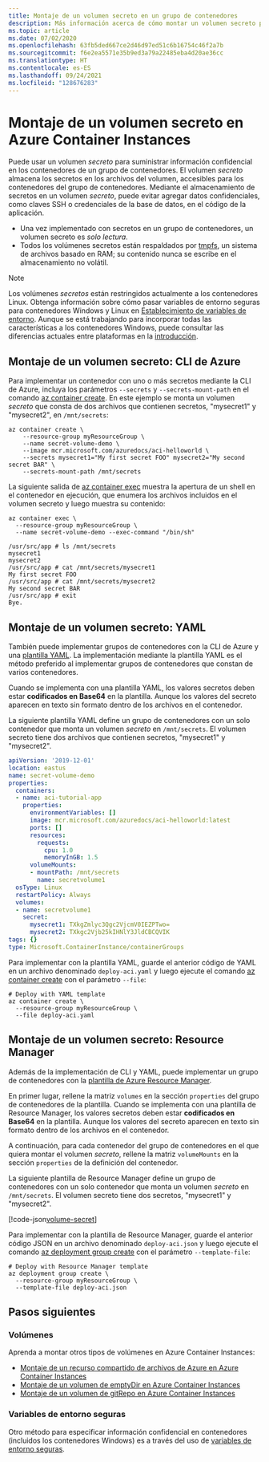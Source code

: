 ```yaml
---
title: Montaje de un volumen secreto en un grupo de contenedores
description: Más información acerca de cómo montar un volumen secreto para almacenar información confidencial para que accedan a ella las instancias de Container Instances
ms.topic: article
ms.date: 07/02/2020
ms.openlocfilehash: 63fb5ded667ce2d46d97ed51c6b16754c46f2a7b
ms.sourcegitcommit: f6e2ea5571e35b9ed3a79a22485eba4d20ae36cc
ms.translationtype: HT
ms.contentlocale: es-ES
ms.lasthandoff: 09/24/2021
ms.locfileid: "128676283"
---
```

# <a name="mount-a-secret-volume-in-azure-container-instances"></a>Montaje de un volumen secreto en Azure Container Instances

Puede usar un volumen *secreto* para suministrar información confidencial en los contenedores de un grupo de contenedores. El volumen *secreto* almacena los secretos en los archivos del volumen, accesibles para los contenedores del grupo de contenedores. Mediante el almacenamiento de secretos en un volumen *secreto*, puede evitar agregar datos confidenciales, como claves SSH o credenciales de la base de datos, en el código de la aplicación.

* Una vez implementado con secretos en un grupo de contenedores, un volumen secreto es *solo lectura*.
* Todos los volúmenes secretos están respaldados por [tmpfs][tmpfs], un sistema de archivos basado en RAM; su contenido nunca se escribe en el almacenamiento no volátil.

> [!NOTE]
> Los volúmenes *secretos* están restringidos actualmente a los contenedores Linux. Obtenga información sobre cómo pasar variables de entorno seguras para contenedores Windows y Linux en [Establecimiento de variables de entorno](container-instances-environment-variables.md). Aunque se está trabajando para incorporar todas las características a los contenedores Windows, puede consultar las diferencias actuales entre plataformas en la [introducción](container-instances-overview.md#linux-and-windows-containers).

## <a name="mount-secret-volume---azure-cli"></a>Montaje de un volumen secreto: CLI de Azure

Para implementar un contenedor con uno o más secretos mediante la CLI de Azure, incluya los parámetros `--secrets` y `--secrets-mount-path` en el comando [az container create][az-container-create]. En este ejemplo se monta un volumen *secreto* que consta de dos archivos que contienen secretos, "mysecret1" y "mysecret2", en `/mnt/secrets`:

```azurecli-interactive
az container create \
    --resource-group myResourceGroup \
    --name secret-volume-demo \
    --image mcr.microsoft.com/azuredocs/aci-helloworld \
    --secrets mysecret1="My first secret FOO" mysecret2="My second secret BAR" \
    --secrets-mount-path /mnt/secrets
```

La siguiente salida de [az container exec][az-container-exec] muestra la apertura de un shell en el contenedor en ejecución, que enumera los archivos incluidos en el volumen secreto y luego muestra su contenido:

```azurecli
az container exec \
  --resource-group myResourceGroup \
  --name secret-volume-demo --exec-command "/bin/sh"
```

```output
/usr/src/app # ls /mnt/secrets
mysecret1
mysecret2
/usr/src/app # cat /mnt/secrets/mysecret1
My first secret FOO
/usr/src/app # cat /mnt/secrets/mysecret2
My second secret BAR
/usr/src/app # exit
Bye.
```

## <a name="mount-secret-volume---yaml"></a>Montaje de un volumen secreto: YAML

También puede implementar grupos de contenedores con la CLI de Azure y una [plantilla YAML](container-instances-multi-container-yaml.md). La implementación mediante la plantilla YAML es el método preferido al implementar grupos de contenedores que constan de varios contenedores.

Cuando se implementa con una plantilla YAML, los valores secretos deben estar **codificados en Base64** en la plantilla. Aunque los valores del secreto aparecen en texto sin formato dentro de los archivos en el contenedor.

La siguiente plantilla YAML define un grupo de contenedores con un solo contenedor que monta un volumen *secreto* en `/mnt/secrets`. El volumen secreto tiene dos archivos que contienen secretos, "mysecret1" y "mysecret2".

```yaml
apiVersion: '2019-12-01'
location: eastus
name: secret-volume-demo
properties:
  containers:
  - name: aci-tutorial-app
    properties:
      environmentVariables: []
      image: mcr.microsoft.com/azuredocs/aci-helloworld:latest
      ports: []
      resources:
        requests:
          cpu: 1.0
          memoryInGB: 1.5
      volumeMounts:
      - mountPath: /mnt/secrets
        name: secretvolume1
  osType: Linux
  restartPolicy: Always
  volumes:
  - name: secretvolume1
    secret:
      mysecret1: TXkgZmlyc3Qgc2VjcmV0IEZPTwo=
      mysecret2: TXkgc2Vjb25kIHNlY3JldCBCQVIK
tags: {}
type: Microsoft.ContainerInstance/containerGroups
```

Para implementar con la plantilla YAML, guarde el anterior código de YAML en un archivo denominado `deploy-aci.yaml` y luego ejecute el comando [az container create][az-container-create] con el parámetro `--file`:

```azurecli-interactive
# Deploy with YAML template
az container create \
  --resource-group myResourceGroup \
  --file deploy-aci.yaml
```

## <a name="mount-secret-volume---resource-manager"></a>Montaje de un volumen secreto: Resource Manager

Además de la implementación de CLI y YAML, puede implementar un grupo de contenedores con la [plantilla de Azure Resource Manager](/azure/templates/microsoft.containerinstance/containergroups).

En primer lugar, rellene la matriz `volumes` en la sección `properties` del grupo de contenedores de la plantilla. Cuando se implementa con una plantilla de Resource Manager, los valores secretos deben estar **codificados en Base64** en la plantilla. Aunque los valores del secreto aparecen en texto sin formato dentro de los archivos en el contenedor.

A continuación, para cada contenedor del grupo de contenedores en el que quiera montar el volumen *secreto*, rellene la matriz `volumeMounts` en la sección `properties` de la definición del contenedor.

La siguiente plantilla de Resource Manager define un grupo de contenedores con un solo contenedor que monta un volumen *secreto* en `/mnt/secrets`. El volumen secreto tiene dos secretos, "mysecret1" y "mysecret2".

<!-- https://github.com/Azure/azure-docs-json-samples/blob/master/container-instances/aci-deploy-volume-secret.json -->
[!code-json[volume-secret](~/resourcemanager-templates/container-instances/aci-deploy-volume-secret.json)]

Para implementar con la plantilla de Resource Manager, guarde el anterior código JSON en un archivo denominado `deploy-aci.json` y luego ejecute el comando [az deployment group create][az-deployment-group-create] con el parámetro `--template-file`:

```azurecli-interactive
# Deploy with Resource Manager template
az deployment group create \
  --resource-group myResourceGroup \
  --template-file deploy-aci.json
```

## <a name="next-steps"></a>Pasos siguientes

### <a name="volumes"></a>Volúmenes

Aprenda a montar otros tipos de volúmenes en Azure Container Instances:

* [Montaje de un recurso compartido de archivos de Azure en Azure Container Instances](container-instances-volume-azure-files.md)
* [Montaje de un volumen de emptyDir en Azure Container Instances](container-instances-volume-emptydir.md)
* [Montaje de un volumen de gitRepo en Azure Container Instances](container-instances-volume-gitrepo.md)

### <a name="secure-environment-variables"></a>Variables de entorno seguras

Otro método para especificar información confidencial en contenedores (incluidos los contenedores Windows) es a través del uso de [variables de entorno seguras](container-instances-environment-variables.md#secure-values).

<!-- LINKS - External -->
[tmpfs]: https://wikipedia.org/wiki/Tmpfs

<!-- LINKS - Internal -->
[az-container-create]: /cli/azure/container#az_container_create
[az-container-exec]: /cli/azure/container#az_container_exec
[az-deployment-group-create]: /cli/azure/deployment/group#az_deployment_group_create
